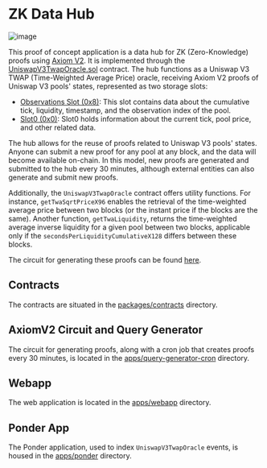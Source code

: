 # ZK Data Hub

![image](https://github.com/district-labs/zk-data-hub/assets/18421017/1514479d-9eac-4fbf-aa8b-6b550f038a6c)

This proof of concept application is a data hub for ZK (Zero-Knowledge) proofs using [Axiom V2](https://www.axiom.xyz/). It is implemented through the [UniswapV3TwapOracle.sol](packages/contracts/src/axiom-v2/UniswapV3TwapOracle.sol) contract. The hub functions as a Uniswap V3 TWAP (Time-Weighted Average Price) oracle, receiving Axiom V2 proofs of Uniswap V3 pools' states, represented as two storage slots:
- [Observations Slot (0x8)](https://docs.uniswap.org/contracts/v3/reference/core/libraries/Oracle): This slot contains data about the cumulative tick, liquidity, timestamp, and the observation index of the pool.
- [Slot0 (0x0)](https://docs.uniswap.org/contracts/v3/reference/core/interfaces/pool/IUniswapV3PoolState#slot0): Slot0 holds information about the current tick, pool price, and other related data.

The hub allows for the reuse of proofs related to Uniswap V3 pools' states. Anyone can submit a new proof for any pool at any block, and the data will become available on-chain. In this model, new proofs are generated and submitted to the hub every 30 minutes, although external entities can also generate and submit new proofs.

Additionally, the `UniswapV3TwapOracle` contract offers utility functions. For instance, `getTwaSqrtPriceX96` enables the retrieval of the time-weighted average price between two blocks (or the instant price if the blocks are the same). Another function, `getTwaLiquidity`, returns the time-weighted average inverse liquidity for a given pool between two blocks, applicable only if the `secondsPerLiquidityCumulativeX128` differs between these blocks.

The circuit for generating these proofs can be found [here](apps/query-generator-cron/src/lib/axiom-v2/circuit/index.ts).

## Contracts

The contracts are situated in the [packages/contracts](packages/contracts) directory.

## AxiomV2 Circuit and Query Generator

The circuit for generating proofs, along with a cron job that creates proofs every 30 minutes, is located in the [apps/query-generator-cron](apps/query-generator-cron/src/lib/axiom-v2/circuit/index.ts) directory.

## Webapp

The web application is located in the [apps/webapp](apps/webapp) directory.

## Ponder App

The Ponder application, used to index `UniswapV3TwapOracle` events, is housed in the [apps/ponder](apps/ponder) directory.
